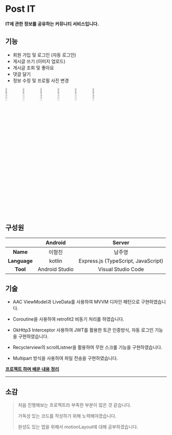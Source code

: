 # Post IT

**IT에 관한 정보를 공유하는 커뮤니티 서비스입니다.**

## 기능

- 회원 가입 및 로그인 (자동 로그인)
- 게시글 쓰기 (이미지 업로드)
- 게시글 조회 및 좋아요
- 댓글 달기
- 정보 수정 및 프로필 사진 변경


<img src="https://user-images.githubusercontent.com/63038103/120059222-09a92800-c08b-11eb-9df5-6b399b5cef26.png" alt="Screenshot_1621943590"  width="10%" height="10%" /> <img src="https://user-images.githubusercontent.com/63038103/120059218-0150ed00-c08b-11eb-8ac1-966f2405455b.png" alt="Screenshot_1621943644" width="10%" height="10%"/> <img src="https://user-images.githubusercontent.com/63038103/120059219-04e47400-c08b-11eb-8883-fd53cd013f5d.png" alt="Screenshot_1622121564"  width="10%" height="10%" /> <img src="https://user-images.githubusercontent.com/63038103/120059223-0a41be80-c08b-11eb-893f-fa386db76e11.png" alt="Screenshot_1622121607" width="10%" height="10%"/> <img src="https://user-images.githubusercontent.com/63038103/120059224-0a41be80-c08b-11eb-870d-1af17ff7a3fb.png" alt="Screenshot_1622266362" width="10%" height="10%"/> <img src="https://user-images.githubusercontent.com/63038103/120059227-0d3caf00-c08b-11eb-93ee-2e0303fa8127.png" alt="Screenshot_1622266448" width="10%" height="10%"/> 

## 구성원

|              |    Android     |               Server                |
| :----------: | :------------: | :---------------------------------: |
|   **Name**   |     이형진     |               남주영                |
| **Language** |     kotlin     | Express.js (TypeScript, JavaScript) |
|   **Tool**   | Android Studio |         Visual Studio Code          |

## 기술

- AAC ViewModel과 LiveData를 사용하여 MVVM 디자인 패턴으로 구현하였습니다.
- Coroutine을 사용하여 retrofit2 비동기 처리를 하였습니다.

- OkHttp3 Interceptor 사용하여 JWT를 활용한 토큰 인증방식, 자동 로그인 기능을 구현하였습니다. 
- Recyclerview의 scrollListner을 활용하여 무한 스크롤 기능을 구현하였습니다.
- Multipart 방식을 사용하여 파일 전송을 구현하였습니다.

**[프로젝트 하며 배운 내용 정리](https://github.com/2hyungjin/Post_It/blob/main/Explanation/%EB%B0%B0%EC%9A%B4%EB%82%B4%EC%9A%A9.md)**

---

## 소감

> 처음 진행해보는 프로젝트라 부족한 부분이 많은 것 같습니다.
>
> 가독성 있는 코드를 작성하기 위해 노력해야겠습니다.
>
> 완성도 있는 앱을 위해서 motionLayout에 대해 공부하겠습니다.
